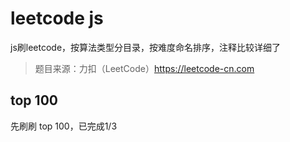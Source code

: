 # leetcode js
js刷leetcode，按算法类型分目录，按难度命名排序，注释比较详细了
> 题目来源：力扣（LeetCode）https://leetcode-cn.com
## top 100
先刷刷 top 100，已完成1/3
